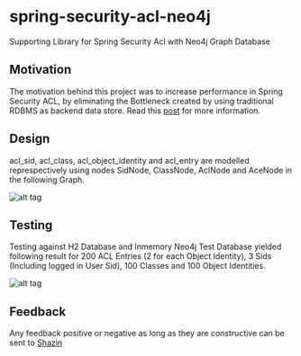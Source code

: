 spring-security-acl-neo4j
=========================

Supporting Library for Spring Security Acl with Neo4j Graph Database

Motivation
----------

The motivation behind this project was to increase performance in Spring Security ACL, by eliminating the Bottleneck created by using traditional RDBMS as backend data store. Read this <a href="http://shazsterblog.blogspot.com/2014/10/neo4j-graph-database-backend-for-spring_22.html">post</a> for more information.

Design
------

acl_sid, acl_class, acl_object_identity and acl_entry are modelled represpectively using nodes SidNode, ClassNode, AclNode and AceNode in the following Graph.

![alt tag](https://raw.github.com/shazin/spring-security-acl-neo4j/master/Graph.png)

Testing
-------

Testing against H2 Database and Inmemory Neo4j Test Database yielded following result for 200 ACL Entries (2 for each Object Identity), 3 Sids (Including logged in User Sid), 100 Classes and 100 Object Identities.

![alt tag](https://raw.github.com/shazin/spring-security-acl-neo4j/master/Chart.jpg)

Feedback
--------

Any feedback positive or negative as long as they are constructive can be sent to <a href="mailto:shazin.sadakath@gmail.com">Shazin</a>
